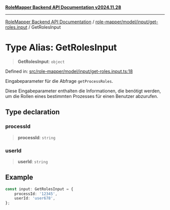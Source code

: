 [**RoleMapper Backend API Documentation v2024.11.28**](../../../../../README.md)

***

[RoleMapper Backend API Documentation](../../../../../modules.md) / [role-mapper/model/input/get-roles.input](../README.md) / GetRolesInput

# Type Alias: GetRolesInput

> **GetRolesInput**: `object`

Defined in: [src/role-mapper/model/input/get-roles.input.ts:18](https://github.com/FlowCraft-AG/RoleMapper/blob/60ae5b0c50e531d470a492fa6758544dd7523d6f/backend/src/role-mapper/model/input/get-roles.input.ts#L18)

Eingabeparameter für die Abfrage `getProcessRoles`.

Diese Eingabeparameter enthalten die Informationen, die benötigt werden, um die Rollen
eines bestimmten Prozesses für einen Benutzer abzurufen.

## Type declaration

### processId

> **processId**: `string`

### userId

> **userId**: `string`

## Example

```typescript
const input: GetRolesInput = {
    processId: '12345',
    userId: 'user678',
};
```
